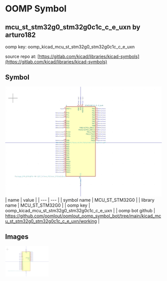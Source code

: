 # OOMP Symbol  
## mcu_st_stm32g0_stm32g0c1c_c_e_uxn  by arturo182  
  
oomp key: oomp_kicad_mcu_st_stm32g0_stm32g0c1c_c_e_uxn  
  
source repo at: [https://gitlab.com/kicad/libraries/kicad-symbols](https://gitlab.com/kicad/libraries/kicad-symbols)  
## Symbol  
  
[![working.png](working_600.png)](working.png)  
| name | value | 
| --- | --- | 
| symbol name | MCU_ST_STM32G0 | 
| library name | MCU_ST_STM32G0 | 
| oomp key | oomp_kicad_mcu_st_stm32g0_stm32g0c1c_c_e_uxn | 
| oomp bot github | https://github.com/oomlout/oomlout_oomp_symbol_bot/tree/main/kicad_mcu_st_stm32g0_stm32g0c1c_c_e_uxn/working | 
## Images  
  
[![working.png](working_140.png)](working.png)  
